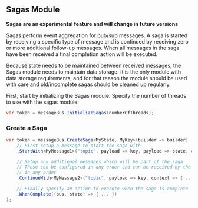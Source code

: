 ## Sagas Module

**Sagas are an experimental feature and will change in future versions**

Sagas perform event aggregation for pub/sub messages. A saga is started by receiving a specific type of message and is continued by receiving zero or more additional follow-up messages. When all messages in the saga have been received a final completion action will be executed.

Because state needs to be maintained between received messages, the Sagas module needs to maintain data storage. It is the only module with data storage requirements, and for that reason the module should be used with care and old/incomplete sagas should be cleaned up regularly.

First, start by initializing the Sagas module. Specify the number of threads to use with the sagas module:

```csharp
var token = messageBus.InitializeSagas(numberOfThreads);
```

### Create a Saga

```csharp
var token = messageBus.CreateSaga<MyState, MyKey>(builder => builder)
    // First setup a message to start the saga with
    .StartWith<MyMessage1>("topic", payload => key, payload => state, context => { ... })

    // Setup any additional messages which will be part of the saga
    // These can be configured in any order and can be received by the saga
    // in any order
    .ContinueWith<MyMessage2>("topic", payload => key, context => { ... })

    // Finally specify an action to execute when the saga is complete
    .WhenComplete((bus, state) => { ... })
);
```